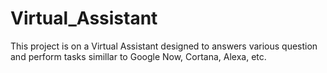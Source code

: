 # Virtual_Assistant
This project is on a Virtual Assistant designed to answers various question and perform tasks simillar to Google Now, Cortana, Alexa, etc.


